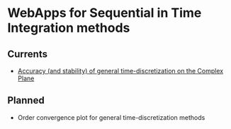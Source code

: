 # WebApps for Sequential in Time Integration methods

## Currents

- [Accuracy (and stability) of general time-discretization on the Complex Plane](./accuracy)

## Planned

- Order convergence plot for general time-discretization methods